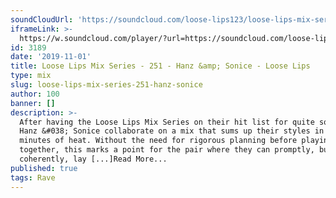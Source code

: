 ```yaml
---
soundCloudUrl: 'https://soundcloud.com/loose-lips123/loose-lips-mix-series-251-hanz-sonice'
iframeLink: >-
  https://w.soundcloud.com/player/?url=https://soundcloud.com/loose-lips123/loose-lips-mix-series-251-hanz-sonice&color=00aabb&auto_play=false&hide_related=false&show_comments=true&show_user=true&show_reposts=false
id: 3189
date: '2019-11-01'
title: Loose Lips Mix Series - 251 - Hanz &amp; Sonice - Loose Lips
type: mix
slug: loose-lips-mix-series-251-hanz-sonice
author: 100
banner: []
description: >-
  After having the Loose Lips Mix Series on their hit list for quite some time,
  Hanz &#038; Sonice collaborate on a mix that sums up their styles in 120
  minutes of heat. Without the need for rigorous planning before playing
  together, this marks a point for the pair where they can promptly, but
  coherently, lay [...]Read More...
published: true
tags: Rave
---
```

